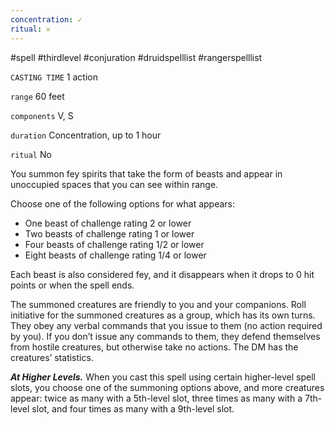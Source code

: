 ```yaml
---
concentration: ✓
ritual: 𐄂
---
```

#spell #thirdlevel #conjuration #druidspelllist #rangerspelllist

`CASTING TIME`
1 action

`range`
60 feet

`components`
V, S

`duration`
Concentration, up to 1 hour

`ritual`
No

You summon fey spirits that take the form of beasts and appear in unoccupied spaces that you can see within range.

Choose one of the following options for what appears:

- One beast of challenge rating 2 or lower
- Two beasts of challenge rating 1 or lower
- Four beasts of challenge rating 1/2 or lower
- Eight beasts of challenge rating 1/4 or lower

Each beast is also considered fey, and it disappears when it drops to 0 hit points or when the spell ends.

The summoned creatures are friendly to you and your companions. Roll initiative for the summoned creatures as a group, which has its own turns. They obey any verbal commands that you issue to them (no action required by you). If you don’t issue any commands to them, they defend themselves from hostile creatures, but otherwise take no actions. The DM has the creatures’ statistics.

**_At Higher Levels._** When you cast this spell using certain higher-level spell slots, you choose one of the summoning options above, and more creatures appear: twice as many with a 5th-level slot, three times as many with a 7th-level slot, and four times as many with a 9th-level slot.